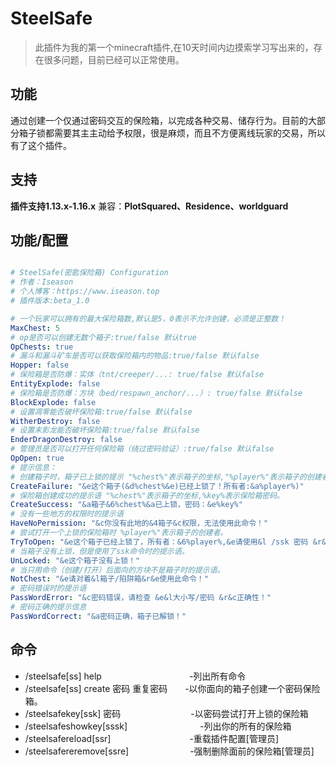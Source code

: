 # SteelSafe
> 此插件为我的第一个minecraft插件,在10天时间内边摸索学习写出来的，存在很多问题，目前已经可以正常使用。

## 功能
  通过创建一个仅通过密码交互的保险箱，以完成各种交易、储存行为。目前的大部分箱子锁都需要其主主动给予权限，很是麻烦，而且不方便离线玩家的交易，所以有了这个插件。
  
## 支持
**插件支持1.13.x-1.16.x**
兼容：**PlotSquared、Residence、worldguard**
  

## 功能/配置

~~~yml

# SteelSafe(密匙保险箱) Configuration
# 作者：Iseason
# 个人博客：https://www.iseason.top
# 插件版本:beta_1.0

# 一个玩家可以拥有的最大保险箱数,默认是5，0表示不允许创建，必须是正整数！
MaxChest: 5
# op是否可以创建无数个箱子:true/false 默认true
OpChests: true
# 漏斗和漏斗矿车是否可以获取保险箱内的物品:true/false 默认false
Hopper: false
# 保险箱是否防爆：实体（tnt/creeper/...: true/false 默认false
EntityExplode: false
# 保险箱是否防爆：方块（bed/respawn_anchor/...）: true/false 默认false
BlockExplode: false
# 设置凋零能否破坏保险箱:true/false 默认false
WitherDestroy: false
# 设置末影龙能否破坏保险箱:true/false 默认false
EnderDragonDestroy: false
# 管理员是否可以打开任何保险箱（绕过密码验证）:true/false 默认false
OpOpen: true
# 提示信息：
# 创建箱子时，箱子已上锁的提示 "%chest%"表示箱子的坐标,"%player%"表示箱子的创建者。
CreateFailure: "&e这个箱子(&d%chest%&e)已经上锁了！所有者:&a%player%)"
# 保险箱创建成功的提示语 "%chest%"表示箱子的坐标,%key%表示保险箱密码。
CreateSuccess: "&a箱子&6%chest%&a已上锁，密码：&e%key%"
# 没有一些地方的权限时的提示语
HaveNoPermission: "&c你没有此地的&4箱子&c权限，无法使用此命令！"
# 尝试打开一个上锁的保险箱时 %player%"表示箱子的创建者。
TryToOpen: "&e这个箱子已经上锁了，所有者：&6%player%,&e请使用&l /ssk 密码 &r&e解锁此箱子。"
# 当箱子没有上锁，但是使用了ssk命令时的提示语。
UnLocked: "&e这个箱子没有上锁！"
# 当只用命令（创建/打开）后面向的方块不是箱子时的提示语。
NotChest: "&e请对着&l箱子/陷阱箱&r&e使用此命令！"
# 密码错误时的提示语
PassWordError: "&c密码错误，请检查 &e&l大小写/密码 &r&c正确性！"
# 密码正确的提示信息
PassWordCorrect: "&a密码正确，箱子已解锁！"

~~~

## 命令

* /steelsafe[ss] help　　　　　　　　　　-列出所有命令
* /steelsafe[ss] create 密码 重复密码　　-以你面向的箱子创建一个密码保险箱。
* /steelsafekey[ssk] 密码　　　　　　　　-以密码尝试打开上锁的保险箱 
* /steelsafeshowkey[sssk]　　　　　　　　 -列出你的所有的保险箱
* /steelsafereload[ssr]　　　　　　　　　-重载插件配置[管理员]
* /steelsafereremove[ssre]　　　　　　　-强制删除面前的保险箱[管理员]

